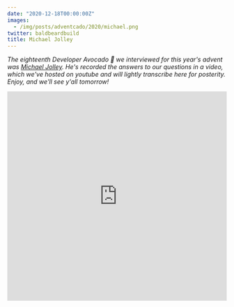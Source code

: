```yaml
---
date: "2020-12-18T00:00:00Z"
images:
  - /img/posts/adventcado/2020/michael.png
twitter: baldbeardbuild
title: Michael Jolley
---
```


_The eighteenth Developer Avocado 🥑 we interviewed for this year's advent was [Michael Jolley](https://www.twitch.tv/baldbeardedbuilder). He's recorded the answers to our questions in a video, which we've hosted on youtube and will lightly transcribe here for posterity. Enjoy, and we'll see y'all tomorrow!_

<iframe width="100%" height="480" src="https://www.youtube.com/embed/sYtZfJ0BofA" frameborder="0" allow="accelerometer; autoplay; clipboard-write; encrypted-media; gyroscope; picture-in-picture" allowfullscreen></iframe>
